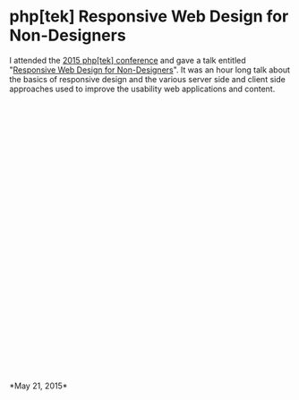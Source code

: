 # php[tek] Responsive Web Design for Non-Designers

I attended the [2015 php[tek] conference](http://tek15.phparch.com/) and gave a talk entitled "[Responsive Web Design for Non-Designers](https://tek15.phparch.com/speakers/#65740)". It was an hour long talk about the basics of responsive design and the various server side and client side approaches used to improve the usability web applications and content.

<div style="min-height: 500px">
<script async class="speakerdeck-embed" data-id="508b61cdaf0d459f8ed7e54917b98ef8" data-ratio="1.77777777777778" src="//speakerdeck.com/assets/embed.js"></script>
</div>
*May 21, 2015*